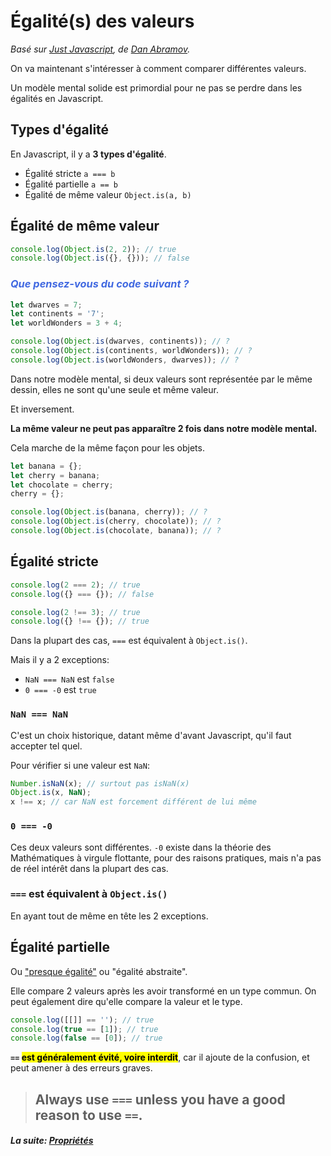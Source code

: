 # Égalité(s) des valeurs

_Basé sur [Just Javascript](https://justjavascript.com/), de [Dan Abramov](https://twitter.com/dan_abramov)._

On va maintenant s'intéresser à comment comparer différentes valeurs.

Un modèle mental solide est primordial pour ne pas se perdre dans les égalités en Javascript.

## Types d'égalité

En Javascript, il y a **3 types d'égalité**.

- Égalité stricte `a === b`
- Égalité partielle `a == b`
- Égalité de même valeur `Object.is(a, b)`

## Égalité de même valeur

```js
console.log(Object.is(2, 2)); // true
console.log(Object.is({}, {})); // false
```

### _<span style="color:royalblue">Que pensez-vous du code suivant ?</span>_

```js
let dwarves = 7;
let continents = '7';
let worldWonders = 3 + 4;

console.log(Object.is(dwarves, continents)); // ?
console.log(Object.is(continents, worldWonders)); // ?
console.log(Object.is(worldWonders, dwarves)); // ?
```

Dans notre modèle mental, si deux valeurs sont représentée par le même dessin, elles ne sont qu'une seule et même valeur.

Et inversement.

**La même valeur ne peut pas apparaître 2 fois dans notre modèle mental.**

Cela marche de la même façon pour les objets.

```js
let banana = {};
let cherry = banana;
let chocolate = cherry;
cherry = {};

console.log(Object.is(banana, cherry)); // ?
console.log(Object.is(cherry, chocolate)); // ?
console.log(Object.is(chocolate, banana)); // ?
```

## Égalité stricte

```js
console.log(2 === 2); // true
console.log({} === {}); // false

console.log(2 !== 3); // true
console.log({} !== {}); // true
```

Dans la plupart des cas, `===` est équivalent à `Object.is()`.

Mais il y a 2 exceptions:

- `NaN === NaN` est `false`
- `0 === -0` est `true`

### `NaN === NaN`

C'est un choix historique, datant même d'avant Javascript, qu'il faut accepter tel quel.

Pour vérifier si une valeur est `NaN`:

```js
Number.isNaN(x); // surtout pas isNaN(x)
Object.is(x, NaN);
x !== x; // car NaN est forcement différent de lui même
```

### `0 === -0`

Ces deux valeurs sont différentes. `-0` existe dans la théorie des Mathématiques à virgule flottante, pour des raisons pratiques, mais n'a pas de réel intérêt dans la plupart des cas.

### `===` est équivalent à `Object.is()`

En ayant tout de même en tête les 2 exceptions.

## Égalité partielle

Ou ["presque égalité"](https://dorey.github.io/JavaScript-Equality-Table/) ou "égalité abstraite".

Elle compare 2 valeurs après les avoir transformé en un type commun. On peut également dire qu'elle compare la valeur et le type.

```js
console.log([[]] == ''); // true
console.log(true == [1]); // true
console.log(false == [0]); // true
```

**`==` <mark>est généralement évité, voire interdit</mark>**, car il ajoute de la confusion, et peut amener à des erreurs graves.

> ## Always use `===` unless you have a good reason to use `==`.

#### _La suite: [Propriétés](./1-6_properties.md)_

